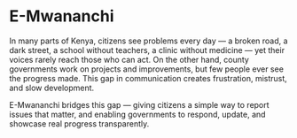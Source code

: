 # E-Mwananchi
In many parts of Kenya, citizens see problems every day — a broken road, a dark street, a school without teachers, a clinic without medicine — yet their voices rarely reach those who can act. On the other hand, county governments work on projects and improvements, but few people ever see the progress made. This gap in communication creates frustration, mistrust, and slow development.

E-Mwananchi bridges this gap — giving citizens a simple way to report issues that matter, and enabling governments to respond, update, and showcase real progress transparently.
